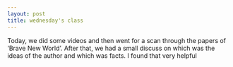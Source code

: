```yaml
---
layout: post
title: wednesday's class
---
```

Today, we did some videos and then went for a scan through the papers of ‘Brave New World’. After that, we had a small discuss on which was the ideas of the author and which was facts. I found that very helpful
